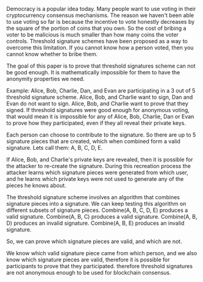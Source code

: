Democracy is a popular idea today. Many people want to use voting in their cryptocurrency consensus mechanisms.
The reason we haven't been able to use voting so far is because the incentive to vote honestly decreases by the square of the portion of coins that you own. So the cost of bribing a voter to be malicious is much smaller than how many coins the voter controls.
Threshold signature schemes have been proposed as a way to overcome this limitation. If you cannot know how a person voted, then you cannot know whether to bribe them.

The goal of this paper is to prove that threshold signatures scheme can not be good enough.
It is mathematically impossible for them to have the anonymity properties we need.

Example: Alice, Bob, Charlie, Dan, and Evan are participating in a 3 out of 5 threshold signature scheme. Alice, Bob, and Charlie want to sign, Dan and Evan do not want to sign. Alice, Bob, and Charlie want to prove that they signed.
If threshold signatures were good enough for anonymous voting, that would mean it is impossible for any of Alice, Bob, Charlie, Dan or Evan to prove how they participated, even if they all reveal their private keys.

Each person can choose to contribute to the signature. So there are up to 5 signature pieces that are created, which when combined form a valid signature. Lets call them: A, B, C, D, E.

If Alice, Bob, and Charlie's private keys are revealed, then it is possible for the attacker to re-create the signature. During this recreation process the attacker learns which signature pieces were generated from which user, and he learns which private keys were not used to generate any of the pieces he knows about.

The threshold signature scheme involves an algorithm that combines signature pieces into a signature.
We can keep testing this algorithm on different subsets of signature pieces.
Combine(A, B, C, D, E) produces a valid signature.
Combine(A, B, C) produces a valid signature.
Combine(A, B, D) produces an invalid signature.
Combine(A, B, E) produces an invalid signature.

So, we can prove which signature pieces are valid, and which are not.

We know which valid signature piece came from which person, and we also know which signature pieces are valid,
therefore it is possible for participants to prove that they participated.
therefore threshold signatures are not anonymous enough to be used for blockchain consensus.